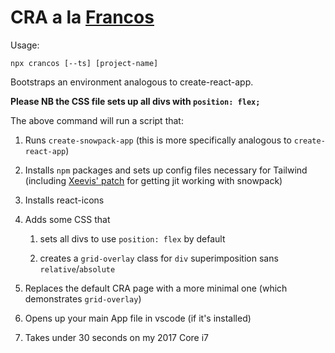 # CRA a la [Francos](https://francosjust.in)

Usage:

`npx crancos [--ts] [project-name]`

Bootstraps an environment analogous to create-react-app.

**Please NB the CSS file sets up all divs with `position: flex;`**

The above command will run a script that:

1. Runs `create-snowpack-app` (this is more specifically analogous to `create-react-app`)
   
2. Installs `npm` packages and sets up config files necessary for Tailwind (including [Xeevis' patch](https://github.com/jadex/snowpack-plugin-tailwindcss-jit) for getting jit working with snowpack)

3. Installs react-icons

4. Adds some CSS that
   1. sets all divs to use `position: flex` by default

   2. creates a `grid-overlay` class for `div` superimposition  sans `relative`/`absolute`

5. Replaces the default CRA page with a more minimal one (which demonstrates `grid-overlay`)

6. Opens up your main App file in vscode (if it's installed)

7. Takes under 30 seconds on my 2017 Core i7